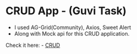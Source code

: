 # CRUD App - (Guvi Task) 

- I used AG-Grid(Community), Axios, Sweet Alert
- Along with Mock api for this CRUD application.

Check it here: - [CRUD](https://guvi-crud-task.netlify.app/)
